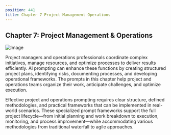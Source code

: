```yaml
---
position: 441
title: Chapter 7 Project Management Operations
---
```


## Chapter 7: Project Management & Operations

![Image](_images/imagerId19.png)





Project managers and operations professionals coordinate complex initiatives, manage resources, and optimize processes to deliver results efficiently. AI prompting can enhance these functions by creating structured project plans, identifying risks, documenting processes, and developing operational frameworks. The prompts in this chapter help project and operations teams organize their work, anticipate challenges, and optimize execution.

Effective project and operations prompting requires clear structure, defined methodologies, and practical frameworks that can be implemented in real-world scenarios. These specialized prompt frameworks support the full project lifecycle—from initial planning and work breakdown to execution, monitoring, and process improvement—while accommodating various methodologies from traditional waterfall to agile approaches.